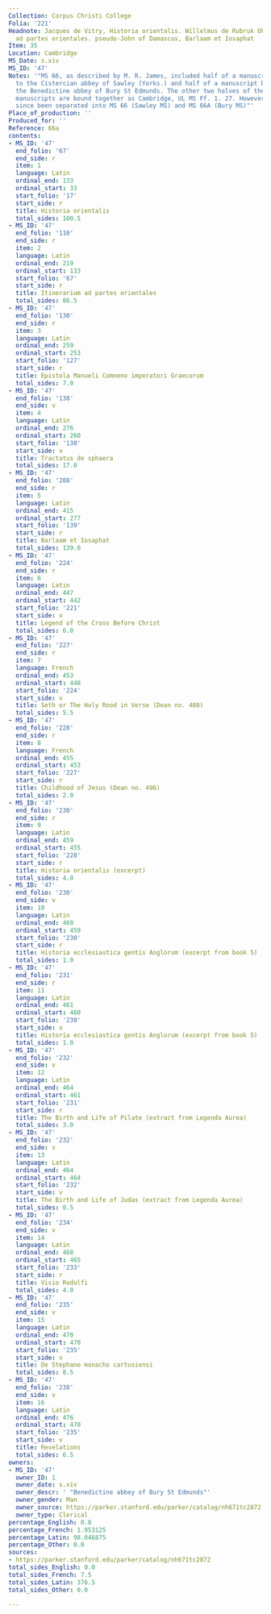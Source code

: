 ```yaml
---
Collection: Corpus Christi College
Folia: '221'
Headnote: Jacques de Vitry, Historia orientalis. Willelmus de Rubruk OFM, Itinerarium
  ad partes orientales. pseudo-John of Damascus, Barlaam et Iosaphat
Item: 35
Location: Cambridge
MS_Date: s.xiv
MS_ID: '47'
Notes: '"MS 66, as described by M. R. James, included half of a manuscript belonging
  to the Cistercian abbey of Sawley (Yorks.) and half of a manuscript belonging to
  the Benedictine abbey of Bury St Edmunds. The other two halves of the Bury and Sawley
  manuscripts are bound together as Cambridge, UL MS Ff. 1. 27. However, MS 66 has
  since been separated into MS 66 (Sawley MS) and MS 66A (Bury MS)"'
Place_of_production: ''
Produced_for: ''
Reference: 66a
contents:
- MS_ID: '47'
  end_folio: '67'
  end_side: r
  item: 1
  language: Latin
  ordinal_end: 133
  ordinal_start: 33
  start_folio: '17'
  start_side: r
  title: Historia orientalis
  total_sides: 100.5
- MS_ID: '47'
  end_folio: '110'
  end_side: r
  item: 2
  language: Latin
  ordinal_end: 219
  ordinal_start: 133
  start_folio: '67'
  start_side: r
  title: Itinerarium ad partes orientales
  total_sides: 86.5
- MS_ID: '47'
  end_folio: '130'
  end_side: r
  item: 3
  language: Latin
  ordinal_end: 259
  ordinal_start: 253
  start_folio: '127'
  start_side: r
  title: Epistola Manueli Comneno imperatori Graecorum
  total_sides: 7.0
- MS_ID: '47'
  end_folio: '138'
  end_side: v
  item: 4
  language: Latin
  ordinal_end: 276
  ordinal_start: 260
  start_folio: '130'
  start_side: v
  title: Tractatus de sphaera
  total_sides: 17.0
- MS_ID: '47'
  end_folio: '208'
  end_side: r
  item: 5
  language: Latin
  ordinal_end: 415
  ordinal_start: 277
  start_folio: '139'
  start_side: r
  title: Barlaam et Iosaphat
  total_sides: 139.0
- MS_ID: '47'
  end_folio: '224'
  end_side: r
  item: 6
  language: Latin
  ordinal_end: 447
  ordinal_start: 442
  start_folio: '221'
  start_side: v
  title: Legend of the Cross Before Christ
  total_sides: 6.0
- MS_ID: '47'
  end_folio: '227'
  end_side: r
  item: 7
  language: French
  ordinal_end: 453
  ordinal_start: 448
  start_folio: '224'
  start_side: v
  title: Seth or The Holy Rood in Verse (Dean no. 480)
  total_sides: 5.5
- MS_ID: '47'
  end_folio: '228'
  end_side: r
  item: 8
  language: French
  ordinal_end: 455
  ordinal_start: 453
  start_folio: '227'
  start_side: r
  title: Childhood of Jesus (Dean no. 496)
  total_sides: 2.0
- MS_ID: '47'
  end_folio: '230'
  end_side: r
  item: 9
  language: Latin
  ordinal_end: 459
  ordinal_start: 455
  start_folio: '228'
  start_side: r
  title: Historia orientalis (excerpt)
  total_sides: 4.0
- MS_ID: '47'
  end_folio: '230'
  end_side: v
  item: 10
  language: Latin
  ordinal_end: 460
  ordinal_start: 459
  start_folio: '230'
  start_side: r
  title: Historia ecclesiastica gentis Anglorum (excerpt from book 5)
  total_sides: 1.0
- MS_ID: '47'
  end_folio: '231'
  end_side: r
  item: 11
  language: Latin
  ordinal_end: 461
  ordinal_start: 460
  start_folio: '230'
  start_side: v
  title: Historia ecclesiastica gentis Anglorum (excerpt from book 5)
  total_sides: 1.0
- MS_ID: '47'
  end_folio: '232'
  end_side: v
  item: 12
  language: Latin
  ordinal_end: 464
  ordinal_start: 461
  start_folio: '231'
  start_side: r
  title: The Birth and Life of Pilate (extract from Legenda Aurea)
  total_sides: 3.0
- MS_ID: '47'
  end_folio: '232'
  end_side: v
  item: 13
  language: Latin
  ordinal_end: 464
  ordinal_start: 464
  start_folio: '232'
  start_side: v
  title: The Birth and Life of Judas (extract from Legenda Aurea)
  total_sides: 0.5
- MS_ID: '47'
  end_folio: '234'
  end_side: v
  item: 14
  language: Latin
  ordinal_end: 468
  ordinal_start: 465
  start_folio: '233'
  start_side: r
  title: Visio Rodulfi
  total_sides: 4.0
- MS_ID: '47'
  end_folio: '235'
  end_side: v
  item: 15
  language: Latin
  ordinal_end: 470
  ordinal_start: 470
  start_folio: '235'
  start_side: v
  title: De Stephano monacho cartusiensi
  total_sides: 0.5
- MS_ID: '47'
  end_folio: '238'
  end_side: v
  item: 16
  language: Latin
  ordinal_end: 476
  ordinal_start: 470
  start_folio: '235'
  start_side: v
  title: Revelations
  total_sides: 6.5
owners:
- MS_ID: '47'
  owner_ID: 1
  owner_date: s.xiv
  owner_descr: ' "Benedictine abbey of Bury St Edmunds"'
  owner_gender: Man
  owner_source: https://parker.stanford.edu/parker/catalog/nh671tc2872
  owner_type: Clerical
percentage_English: 0.0
percentage_French: 1.953125
percentage_Latin: 98.046875
percentage_Other: 0.0
sources:
- https://parker.stanford.edu/parker/catalog/nh671tc2872
total_sides_English: 0.0
total_sides_French: 7.5
total_sides_Latin: 376.5
total_sides_Other: 0.0

---
```

